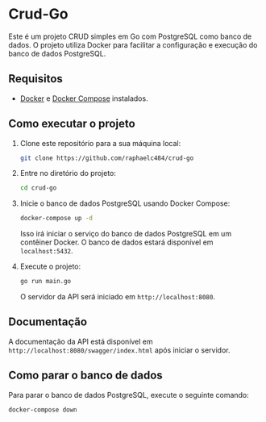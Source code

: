 # Crud-Go

Este é um projeto CRUD simples em Go com PostgreSQL como banco de dados. O projeto utiliza Docker para facilitar a configuração e execução do banco de dados PostgreSQL.

## Requisitos

- [Docker](https://docs.docker.com/get-docker/) e [Docker Compose](https://docs.docker.com/compose/install/) instalados.

## Como executar o projeto

1. Clone este repositório para a sua máquina local:

    ```bash
    git clone https://github.com/raphaelc484/crud-go
    ```

2. Entre no diretório do projeto:

    ```bash
    cd crud-go
    ```

3. Inicie o banco de dados PostgreSQL usando Docker Compose:

    ```bash
    docker-compose up -d
    ```

    Isso irá iniciar o serviço do banco de dados PostgreSQL em um contêiner Docker. O banco de dados estará disponível em `localhost:5432`.

4. Execute o projeto:

    ```bash
    go run main.go
    ```

    O servidor da API será iniciado em `http://localhost:8080`.

## Documentação

A documentação da API está disponível em `http://localhost:8080/swagger/index.html` após iniciar o servidor.

## Como parar o banco de dados

Para parar o banco de dados PostgreSQL, execute o seguinte comando:

```bash
docker-compose down